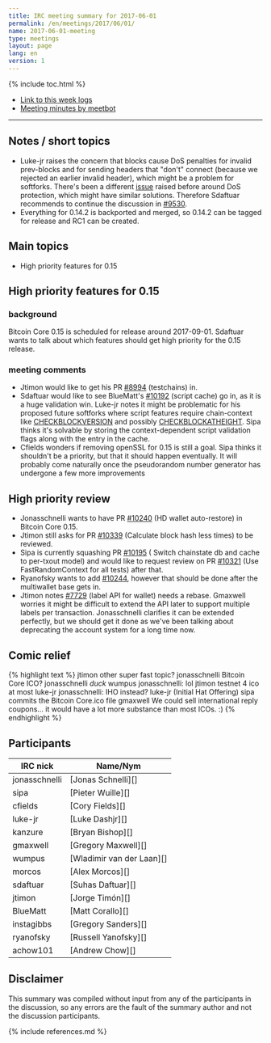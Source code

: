 ```yaml
---
title: IRC meeting summary for 2017-06-01
permalink: /en/meetings/2017/06/01/
name: 2017-06-01-meeting
type: meetings
layout: page
lang: en
version: 1
---
```

{% include toc.html %}
 
- [Link to this week logs](https://botbot.me/freenode/bitcoin-core-dev/2017-06-01/?msg=86677749&page=2)
- [Meeting minutes by meetbot](http://www.erisian.com.au/meetbot/bitcoin-core-dev/2017/bitcoin-core-dev.2017-06-01-19.00.html)
 
---

## Notes / short topics

- Luke-jr raises the concern that blocks cause DoS penalties for invalid prev-blocks and for sending headers that "don't" connect (because we rejected an earlier invalid header), which might be a problem for softforks. There's been a different [issue][#9530] raised before around DoS protection, which might have similar solutions. Therefore Sdaftuar recommends to continue the discussion in [#9530][].
- Everything for 0.14.2 is backported and merged, so 0.14.2 can be tagged for release and RC1 can be created.

## Main topics

- High priority features for 0.15

## High priority features for 0.15

### background

Bitcoin Core 0.15 is scheduled for release around 2017-09-01. Sdaftuar wants to talk about which features should get high priority for the 0.15 release.

### meeting comments

- Jtimon would like to get his PR [#8994][] (testchains) in.
- Sdaftuar would like to see BlueMatt's [#10192][] (script cache) go in, as it is a huge validation win. Luke-jr notes it might be problematic for his proposed future softforks where script features require chain-context like [CHECKBLOCKVERSION](https://github.com/luke-jr/bips/blob/bip-cbv/bip-cbv.mediawiki) and possibly [CHECKBLOCKATHEIGHT](https://github.com/luke-jr/bips/blob/bip-cbah/bip-cbah.mediawiki). Sipa thinks it's solvable by storing the context-dependent script validation flags along with the entry in the cache.
- Cfields wonders if removing openSSL for 0.15 is still a goal. Sipa thinks it shouldn't be a priority, but that it should happen eventually. It will probably come naturally once the pseudorandom number generator has undergone a few more improvements

## High priority review

- Jonasschnelli wants to have PR [#10240][] (HD wallet auto-restore) in Bitcoin Core 0.15.
- Jtimon still asks for PR [#10339][] (Calculate block hash less times) to be reviewed.
- Sipa is currently squashing PR [#10195][] ( Switch chainstate db and cache to per-txout model) and would like to request review on PR [#10321][] (Use FastRandomContext for all tests) after that.
- Ryanofsky wants to add [#10244][], however that should be done after the multiwallet base gets in.
- Jtimon notes [#7729][] (label API for wallet) needs a rebase. Gmaxwell worries it might be difficult to extend the API later to support multiple labels per transaction. Jonasschnelli clarifies it can be extended perfectly, but we should get it done as we've been talking about deprecating the account system for a long time now.

## Comic relief

{% highlight text %}
jtimon            other super fast topic?
jonasschnelli     Bitcoin Core ICO?
jonasschnelli     *duck*
wumpus            jonasschnelli: lol
jtimon            testnet 4 ico at most
luke-jr           jonasschnelli: IHO instead?
luke-jr           (Initial Hat Offering)
sipa  commits the Bitcoin Core.ico file
gmaxwell          We could sell international reply coupons... it would have a lot more substance than most ICOs. :)
{% endhighlight %}

## Participants
 
| IRC nick        | Name/Nym                  |
|-----------------|---------------------------|
| jonasschnelli   | [Jonas Schnelli][]        |
| sipa            | [Pieter Wuille][]         |
| cfields         | [Cory Fields][]           |
| luke-jr         | [Luke Dashjr][]           |
| kanzure         | [Bryan Bishop][]          |
| gmaxwell        | [Gregory Maxwell][]       |
| wumpus          | [Wladimir van der Laan][] |
| morcos          | [Alex Morcos][]           |
| sdaftuar        | [Suhas Daftuar][]         |
| jtimon          | [Jorge Timón][]           |
| BlueMatt        | [Matt Corallo][]          |
| instagibbs      | [Gregory Sanders][]       |
| ryanofsky       | [Russell Yanofsky][]      |
| achow101        | [Andrew Chow][]           |

## Disclaimer
 
This summary was compiled without input from any of the participants in the discussion, so any errors are the fault of the summary author and not the discussion participants.

[#10240]: https://github.com/bitcoin/bitcoin/pull/10240
[#10339]: https://github.com/bitcoin/bitcoin/pull/10339
[#10195]: https://github.com/bitcoin/bitcoin/pull/10195
[#10321]: https://github.com/bitcoin/bitcoin/pull/10321
[#10244]: https://github.com/bitcoin/bitcoin/pull/10244
[#7729]: https://github.com/bitcoin/bitcoin/pull/7729
[#8994]: https://github.com/bitcoin/bitcoin/pull/8994
[#10192]: https://github.com/bitcoin/bitcoin/pull/10192
[#9530]: https://github.com/bitcoin/bitcoin/issues/9530

{% include references.md %}
